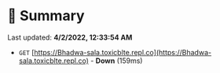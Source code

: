 # 📖 Summary
Last updated: **4/2/2022, 12:33:54 AM**

- `GET` [https://Bhadwa-sala.toxicblte.repl.co](https://Bhadwa-sala.toxicblte.repl.co) - **Down** (159ms)
